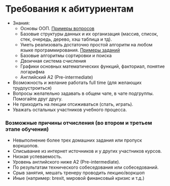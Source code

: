 # Требования к абитуриентам
- Знания:
    - Основы ООП. [Примеры вопросов](https://habrahabr.ru/post/345658/)
    - Базовые структуры данных и их организация (массив, список, стек, очередь, дерево, хэш таблица и тд). 
    - Уметь реализовать достаточно простой алгоритм на любом языке программирования. [Примеры заданий](  
http://www.codewars.com/kata/search/java?q=&r%5B%5D=-7&tags=Algorithms&beta=false) 
    - Базовые алгоритмы сортировки и поиска
    - Двоичная система счисления 
    - Графики основных математических функций, факториал, понятие логарифма
    - Английский A2 (Pre-intermediate) 
- Возможность и желание работать full time (для желающих трудоустроиться)
- Вопросы желательно задавать в общем чате, в чате подгруппы. Помогайте друг другу. 
- Не приходить на лекции отсиживаться (спать, играть).
- Уважать остальных участников учебного процесса. 

### Возможные причины отчисления (во втором и третьем этапе обучения)
- Невыполнение более трех домашних задания или пропуск воркшопов.
- Списывание из интернет источников и у других участников курсов.
- Низкая успеваемость.
- Уровень английского ниже A2 (Pre-intermediate). 
- По результатам технического собеседования или собеседований.
- Срыв занятия, мешать тренеру проводить лекцию/воркшоп
- Иные (например: brexit, мировой финансовый кризис и т.д.)


